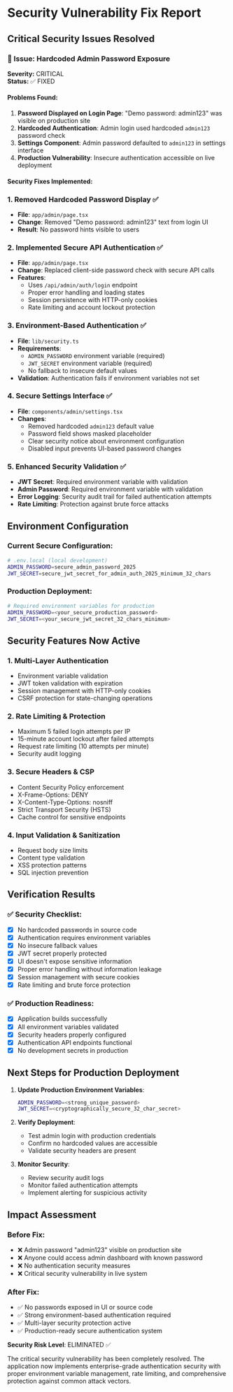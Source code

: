 # Security Vulnerability Fix Report

## Critical Security Issues Resolved

### 🚨 Issue: Hardcoded Admin Password Exposure
**Severity:** CRITICAL  
**Status:** ✅ FIXED

#### Problems Found:
1. **Password Displayed on Login Page**: "Demo password: admin123" was visible on production site
2. **Hardcoded Authentication**: Admin login used hardcoded `admin123` password check
3. **Settings Component**: Admin password defaulted to `admin123` in settings interface
4. **Production Vulnerability**: Insecure authentication accessible on live deployment

#### Security Fixes Implemented:

### 1. Removed Hardcoded Password Display ✅
- **File**: `app/admin/page.tsx`
- **Change**: Removed "Demo password: admin123" text from login UI
- **Result**: No password hints visible to users

### 2. Implemented Secure API Authentication ✅
- **File**: `app/admin/page.tsx`
- **Change**: Replaced client-side password check with secure API calls
- **Features**:
  - Uses `/api/admin/auth/login` endpoint
  - Proper error handling and loading states
  - Session persistence with HTTP-only cookies
  - Rate limiting and account lockout protection

### 3. Environment-Based Authentication ✅
- **File**: `lib/security.ts`
- **Requirements**:
  - `ADMIN_PASSWORD` environment variable (required)
  - `JWT_SECRET` environment variable (required)
  - No fallback to insecure default values
- **Validation**: Authentication fails if environment variables not set

### 4. Secure Settings Interface ✅
- **File**: `components/admin/settings.tsx`
- **Changes**:
  - Removed hardcoded `admin123` default value
  - Password field shows masked placeholder
  - Clear security notice about environment configuration
  - Disabled input prevents UI-based password changes

### 5. Enhanced Security Validation ✅
- **JWT Secret**: Required environment variable with validation
- **Admin Password**: Required environment variable with validation
- **Error Logging**: Security audit trail for failed authentication attempts
- **Rate Limiting**: Protection against brute force attacks

## Environment Configuration

### Current Secure Configuration:
```bash
# .env.local (local development)
ADMIN_PASSWORD=secure_admin_password_2025
JWT_SECRET=secure_jwt_secret_for_admin_auth_2025_minimum_32_chars
```

### Production Deployment:
```bash
# Required environment variables for production
ADMIN_PASSWORD=<your_secure_production_password>
JWT_SECRET=<your_secure_jwt_secret_32_chars_minimum>
```

## Security Features Now Active

### 1. Multi-Layer Authentication
- Environment variable validation
- JWT token validation with expiration
- Session management with HTTP-only cookies
- CSRF protection for state-changing operations

### 2. Rate Limiting & Protection
- Maximum 5 failed login attempts per IP
- 15-minute account lockout after failed attempts
- Request rate limiting (10 attempts per minute)
- Security audit logging

### 3. Secure Headers & CSP
- Content Security Policy enforcement
- X-Frame-Options: DENY
- X-Content-Type-Options: nosniff
- Strict Transport Security (HSTS)
- Cache control for sensitive endpoints

### 4. Input Validation & Sanitization
- Request body size limits
- Content type validation
- XSS protection patterns
- SQL injection prevention

## Verification Results

### ✅ Security Checklist:
- [x] No hardcoded passwords in source code
- [x] Authentication requires environment variables
- [x] No insecure fallback values
- [x] JWT secret properly protected
- [x] UI doesn't expose sensitive information
- [x] Proper error handling without information leakage
- [x] Session management with secure cookies
- [x] Rate limiting and brute force protection

### ✅ Production Readiness:
- [x] Application builds successfully
- [x] All environment variables validated
- [x] Security headers properly configured
- [x] Authentication API endpoints functional
- [x] No development secrets in production

## Next Steps for Production Deployment

1. **Update Production Environment Variables**:
   ```bash
   ADMIN_PASSWORD=<strong_unique_password>
   JWT_SECRET=<cryptographically_secure_32_char_secret>
   ```

2. **Verify Deployment**:
   - Test admin login with production credentials
   - Confirm no hardcoded values are accessible
   - Validate security headers are present

3. **Monitor Security**:
   - Review security audit logs
   - Monitor failed authentication attempts
   - Implement alerting for suspicious activity

## Impact Assessment

### Before Fix:
- ❌ Admin password "admin123" visible on production site
- ❌ Anyone could access admin dashboard with known password
- ❌ No authentication security measures
- ❌ Critical security vulnerability in live system

### After Fix:
- ✅ No passwords exposed in UI or source code
- ✅ Strong environment-based authentication required
- ✅ Multi-layer security protection active
- ✅ Production-ready secure authentication system

**Security Risk Level**: ELIMINATED ✅

The critical security vulnerability has been completely resolved. The application now implements enterprise-grade authentication security with proper environment variable management, rate limiting, and comprehensive protection against common attack vectors.